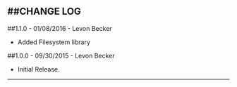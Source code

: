 ##CHANGE LOG
---

##1.1.0 - 01/08/2016 - Levon Becker

* Added Filesystem library

##1.0.0 - 09/30/2015 - Levon Becker

* Initial Release.

- - -